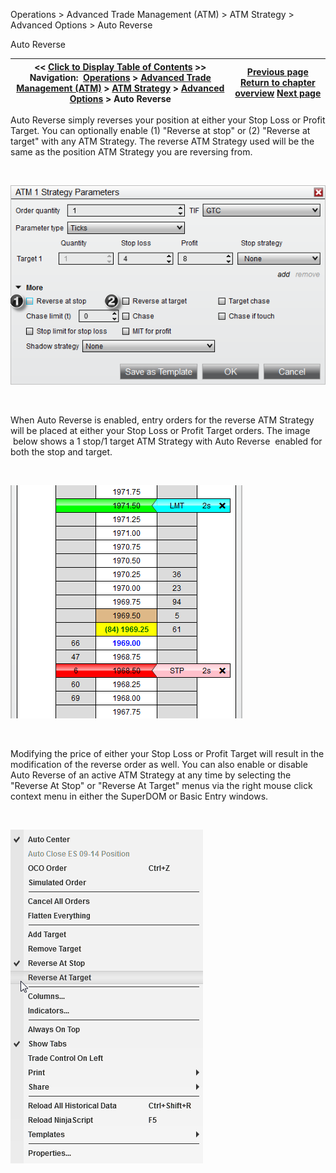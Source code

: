 ﻿


Operations \> Advanced Trade Management (ATM) \> ATM Strategy \> Advanced Options \> Auto Reverse






















Auto Reverse







| \<\< [Click to Display Table of Contents](auto_reverse.md) \>\> **Navigation:**     [Operations](operations-1.md) \> [Advanced Trade Management (ATM)](advanced_trade_management_atm-1.md) \> [ATM Strategy](atm_strategy-1.md) \> [Advanced Options](advanced_options-1.md) \> Auto Reverse | [Previous page](auto_chase-1.md) [Return to chapter overview](advanced_options-1.md) [Next page](shadow_strategy-1.md) |
| --- | --- |











Auto Reverse simply reverses your position at either your Stop Loss or Profit Target. You can optionally enable (1\) "Reverse at stop" or (2\) "Reverse at target" with any ATM Strategy. The reverse ATM Strategy used will be the same as the position ATM Strategy you are reversing from.


 


![ATM_4](atm_4.png)


 


When Auto Reverse is enabled, entry orders for the reverse ATM Strategy will be placed at either your Stop Loss or Profit Target orders. The image  below shows a 1 stop/1 target ATM Strategy with Auto Reverse  enabled for both the stop and target.


 


![ATM_2](atm_2.png)


 


Modifying the price of either your Stop Loss or Profit Target will result in the modification of the reverse order as well. You can also enable or disable Auto Reverse of an active ATM Strategy at any time by selecting the "Reverse At Stop" or "Reverse At Target" menus via the right mouse click context menu in either the SuperDOM or Basic Entry windows.


 


![ATM_3](atm_3.png)








